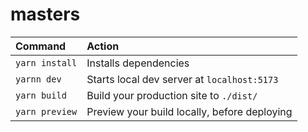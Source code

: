 # masters


| Command           | Action                                       |
| :---------------- | :------------------------------------------- |
| `yarn install`     | Installs dependencies                        |
| `yarnn dev`     | Starts local dev server at `localhost:5173`  |
| `yarn build`   | Build your production site to `./dist/`      |
| `yarn preview` | Preview your build locally, before deploying |